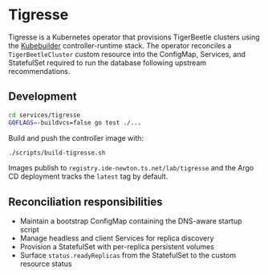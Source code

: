 # Tigresse

Tigresse is a Kubernetes operator that provisions TigerBeetle clusters using the [Kubebuilder](https://kubebuilder.io/) controller-runtime stack. The operator reconciles a `TigerBeetleCluster` custom resource into the ConfigMap, Services, and StatefulSet required to run the database following upstream recommendations.

## Development

```bash
cd services/tigresse
GOFLAGS=-buildvcs=false go test ./...
```

Build and push the controller image with:

```bash
./scripts/build-tigresse.sh
```

Images publish to `registry.ide-newton.ts.net/lab/tigresse` and the
Argo CD deployment tracks the `latest` tag by default.

## Reconciliation responsibilities

- Maintain a bootstrap ConfigMap containing the DNS-aware startup script
- Manage headless and client Services for replica discovery
- Provision a StatefulSet with per-replica persistent volumes
- Surface `status.readyReplicas` from the StatefulSet to the custom resource status
